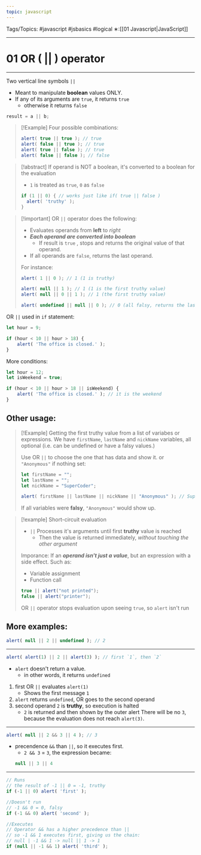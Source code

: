 ```yaml
---
topic: javascript
---
```

Tags/Topics: #javascript #jsbasics #logical
∗:[[01 Javascript|JavaScript]] 

---
# 01 OR ( || ) operator

--- 
Two vertical line symbols `||`
- Meant to manipulate __boolean__ values ONLY.
- If any of its arguments are `true`, it returns `true`
	- otherwise it returns `false`
```javascript
result = a || b;
```

>[!Example] Four possible combinations:
>```javascript
>alert( true || true ); // true
>alert( false || true ); // true
>alert( true || false ); // true
>alert( false || false ); // false
>```

>[!abstract] If operand is NOT a boolean, it's converted to a boolean for the evaluation
>- `1` is treated as `true`, `0` as `false`
> ```javascript
> if (1 || 0) { // works just like if( true || false )
> 	alert( 'truthy' );
> }
> ```

>[!important] OR `||` operator does the following:
>- Evaluates operands from __left__ to _right_
>- ___Each operand are converted into boolean___
>	- If result is `true` , stops and returns the original value of that operand.
> - If all operands are `false`, returns the last operand.
> 
> For instance:
> ```javascript
> alert( 1 || 0 ); // 1 (1 is truthy)
> 
> alert( null || 1 ); // 1 (1 is the first truthy value)
> alert( null || 0 || 1 ); // 1 (the first truthy value)
> 
> alert( undefined || null || 0 ); // 0 (all falsy, returns the last value)
> ```


OR `||` used in `if` statement:
```javascript
let hour = 9;

if (hour < 10 || hour > 18) {
	alert( 'The office is closed.' );
}
```

More conditions:
```javascript
let hour = 12;
let isWeekend = true;

if (hour < 10 || hour > 18 || isWeekend) {
	alert( 'The office is closed.' ); // it is the weekend
}
```
## Other usage:

>[!Example] Getting the first truthy value from a list of variabes or expressions.
> We have `firstName`, `lastName` and `nickName` variables,
>  all optional (i.e. can be undefined or have a falsy values.)
>  
> Use OR `||` to choose the one that has data and show it.
> 	or `"Anonymous"` if nothing set:
> ```javascript
> let firstName = "";
> let lastName = "";
> let nickName = "SuperCoder";
>
> alert( firstName || lastName || nickName || "Anonymous" ); // SuperCoder
> ```
> If all variables were __falsy__, `"Anonymous"` would show up.

>[!example] Short-circuit evaluation
> - `||` Processes it's arguments until first __truthy__ value is reached
> 	- Then the value is returned immediately, _without touching the other argument_
> 
> Imporance: If an ___operand isn't just a value___, but an expression with a side effect.
> Such as:
> -  Variable assignment
> -  Function call
> 
> ```javascript
> true || alert("not printed");
> false || alert("printer");
> ```
> OR `||` operator stops evaluation upon seeing `true`, so `alert` isn't run



## More examples:
```javascript
alert( null || 2 || undefined ); // 2
```

---

```javascript
alert( alert(1) || 2 || alert(3) ); // first `1`, then `2`
```
- `alert` doesn't return a value.
	- in other words, it returns `undefined`
1. first OR `||` evaluates `alert(1)`
	- Shows the first message `1`
2. `alert` returns `undefined`, OR goes to the second operand
3. second operand `2` is __truthy__, so execution is halted
	- `2` is returned and then shown by the outer alert
There will be no `3`, because the evaluation does not reach `alert(3)`.

---

```javascript
alert( null || 2 && 3 || 4 ); // 3
```
- precendence `&&` than `||`, so it executes first.
	- `2 && 3` = `3`, the expression became:
	```javascript
	null || 3 || 4
	```

---
```javascript
// Runs
// the result of -1 || 0 = -1, truthy
if (-1 || 0) alert( 'first' );

//Doesn't run
// -1 && 0 = 0, falsy
if (-1 && 0) alert( 'second' );

//Executes 
// Operator && has a higher precedence than ||
// so -1 && 1 executes first, giving us the chain:
// null | -1 && 1 -> null || 1 -> 1
if (null || -1 && 1) alert( 'third' );
```
